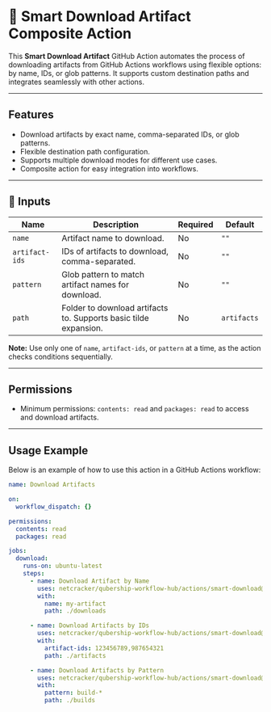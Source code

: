 # 🚀 Smart Download Artifact Composite Action

This **Smart Download Artifact** GitHub Action automates the process of downloading artifacts from GitHub Actions workflows using flexible options: by name, IDs, or glob patterns. It supports custom destination paths and integrates seamlessly with other actions.

---

## Features

- Download artifacts by exact name, comma-separated IDs, or glob patterns.
- Flexible destination path configuration.
- Supports multiple download modes for different use cases.
- Composite action for easy integration into workflows.

---

## 📌 Inputs

| Name          | Description                                                                 | Required | Default     |
|---------------|-----------------------------------------------------------------------------|----------|-------------|
| `name`        | Artifact name to download.                                                  | No       | `""`        |
| `artifact-ids`| IDs of artifacts to download, comma-separated.                             | No       | `""`        |
| `pattern`     | Glob pattern to match artifact names for download.                         | No       | `""`        |
| `path`        | Folder to download artifacts to. Supports basic tilde expansion.           | No       | `artifacts` |

**Note:** Use only one of `name`, `artifact-ids`, or `pattern` at a time, as the action checks conditions sequentially.

---

## Permissions

- Minimum permissions: `contents: read` and `packages: read` to access and download artifacts.

---

## Usage Example

Below is an example of how to use this action in a GitHub Actions workflow:

```yaml
name: Download Artifacts

on:
  workflow_dispatch: {}

permissions:
  contents: read
  packages: read

jobs:
  download:
    runs-on: ubuntu-latest
    steps:
      - name: Download Artifact by Name
        uses: netcracker/qubership-workflow-hub/actions/smart-download@v1.0.7
        with:
          name: my-artifact
          path: ./downloads

      - name: Download Artifacts by IDs
        uses: netcracker/qubership-workflow-hub/actions/smart-download@v1.0.7
        with:
          artifact-ids: 123456789,987654321
          path: ./artifacts

      - name: Download Artifacts by Pattern
        uses: netcracker/qubership-workflow-hub/actions/smart-download@v1.0.7
        with:
          pattern: build-*
          path: ./builds
```
